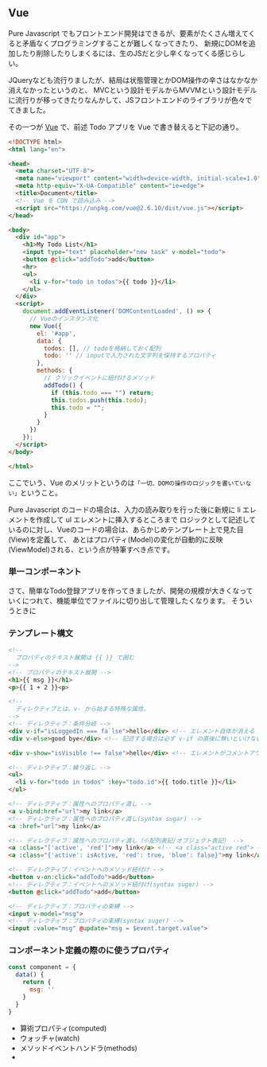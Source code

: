 ## Vue

Pure Javascript でもフロントエンド開発はできるが、要素がたくさん増えてくると矛盾なくプログラミングすることが難しくなってきたり、
新規にDOMを追加したり削除したりしまくるには、生のJSだと少し辛くなってくる感じらしい。

JQueryなども流行りましたが、結局は状態管理とかDOM操作の辛さはなかなか消えなかったというのと、
MVCという設計モデルからMVVMという設計モデルに流行りが移ってきたりなんかして、JSフロントエンドのライブラリが色々でてきました。

その一つが [Vue](https://vuejs.org/) で、前述 Todo アプリを Vue で書き替えると下記の通り。

```html
<!DOCTYPE html>
<html lang="en">

<head>
  <meta charset="UTF-8">
  <meta name="viewport" content="width=device-width, initial-scale=1.0">
  <meta http-equiv="X-UA-Compatible" content="ie=edge">
  <title>Document</title>
  <!-- Vue を CDN で読み込み -->
  <script src="https://unpkg.com/vue@2.6.10/dist/vue.js"></script>
</head>

<body>
  <div id="app">
    <h1>My Todo List</h1>
    <input type="text" placeholder="new task" v-model="todo">
    <button @click="addTodo">add</button>
    <hr>
    <ul>
      <li v-for="todo in todos">{{ todo }}</li>
    </ul>
  </div>
  <script>
    document.addEventListener('DOMContentLoaded', () => {
      // Vueのインスタンス化
      new Vue({
        el: '#app',
        data: {
          todos: [], // todoを格納しておく配列
          todo: '' // inputで入力された文字列を保持するプロパティ
        },
        methods: {
          // クリックイベントに紐付けるメソッド
          addTodo() {
            if (this.todo === "") return;
            this.todos.push(this.todo);
            this.todo = "";
          }
        }
      })
    });
  </script>
</body>

</html>
```

ここでいう、Vue のメリットというのは`「一切、DOMの操作のロジックを書いていない」`ということ。

Pure Javascript のコードの場合は、入力の読み取りを行った後に新規に li エレメントを作成して ul エレメントに挿入するところまで
ロジックとして記述しているのに対し、Vueのコードの場合は、あらかじめテンプレート上で見た目(View)を定義して、
あとはプロパティ(Model)の変化が自動的に反映(ViewModel)される、という点が特筆すべき点です。

### 単一コンポーネント

さて、簡単なTodo登録アプリを作ってきましたが、開発の規模が大きくなっていくにつれて、機能単位でファイルに切り出して管理したくなります。
そういうときに


### テンプレート構文

```html
<!-- 
  プロパディのテキスト展開は {{ }} で囲む
-->
<!-- プロパティのテキスト展開 -->
<h1>{{ msg }}</h1>
<p>{{ 1 + 2 }}<p>

<!--
  ディレクティブとは、v- から始まる特殊な属性。
-->
<!-- ディレクティブ：条件分岐 -->
<div v-if="isLoggedIn === fa`lse">hello</div> <!-- エレメント自体が消える -->
<div v-else>good bye</div> <!-- 記述する場合は必ず v-if の直後に無いといけない。あと v-else-if とかもある -->

<div v-show="isVisible !== false">hello</div> <!-- エレメントがコメントアウトされる（HTML上に存在する） -->

<!-- ディレクティブ：繰り返し -->
<ul>
  <li v-for="todo in todos" :key="todo.id">{{ todo.title }}</li>
</ul>

<!-- ディレクティブ：属性へのプロパティ渡し -->
<a v-bind:href="url">my link</a>
<!-- ディレクティブ：属性へのプロパティ渡し(syntax sugar) -->
<a :href="url">my link</a>

<!-- ディレクティブ：属性へのプロパティ渡し（※配列表記/オブジェクト表記） -->
<a :class="['active', 'red']">my link</a> <!-- <a class="active red"> -->
<a :class="{'active': isActive, 'red': true, 'blue': false}">my link</a> <!-- <a class="active red"> -->

<!-- ディレクティブ：イベントへのメソッド紐付け -->
<button v-on:click="addTodo">add</button>
<!-- ディレクティブ：イベントへのメソッド紐付け(syntax suger) -->
<button @click="addTodo">add</button>

<!-- ディレクティブ：プロパティの束縛 -->
<input v-model="msg">
<!-- ディレクティブ：プロパティの束縛(syntax suger) --> 
<input :value="msg" @update="msg = $event.target.value">
```

### コンポーネント定義の際のに使うプロパティ

```javascript
const component = {
  data() {
    return {
      msg: ''
    }
  }
}

```



- 算術プロパティ(computed)
- ウォッチャ(watch)
- メソッドイベントハンドラ(methods)
- 